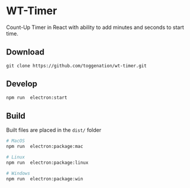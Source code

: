 # WT-Timer
Count-Up Timer in React with ability to add minutes and seconds to start time.

## Download
```
git clone https://github.com/toggenation/wt-timer.git
```

## Develop
```sh
npm run  electron:start
```

## Build

Built files are placed in the `dist/` folder

```sh
# MacOS
npm run  electron:package:mac

# Linux
npm run  electron:package:linux

# Windows
npm run  electron:package:win
```
